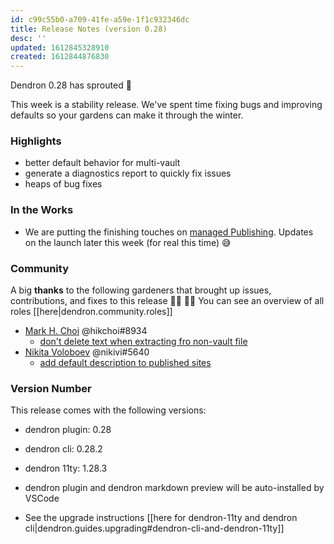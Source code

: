 ```yaml
---
id: c99c55b0-a709-41fe-a59e-1f1c932346dc
title: Release Notes (version 0.28)
desc: ''
updated: 1612845328910
created: 1612844876830
---
```



Dendron 0.28 has sprouted  🌱

This week is a stability release. We've spent time fixing bugs and improving defaults so your gardens can make it through the winter. 

### Highlights
- better default behavior for multi-vault
- generate a diagnostics report to quickly fix issues
- heaps of bug fixes

### In the Works
- We are putting the finishing touches on [managed Publishing](https://dendron.so/notes/ae4a0c98-e2ea-47e0-8a20-016eba3424be.html). Updates on the launch later this week (for real this time) 😅 

### Community

A big **thanks** to the following gardeners that brought up issues, contributions, and fixes to this release :man_farmer: :woman_farmer: 
You can see an overview of all roles [[here|dendron.community.roles]]

- [Mark H. Choi](https://github.com/hikchoi/cerebrarium) @hikchoi#8934 
    - [don't delete text when extracting fro non-vault file](https://github.com/dendronhq/dendron/pull/471)
- [Nikita Voloboev](https://github.com/nikitavoloboev) @nikivi#5640 
    - [add default description to published sites](https://github.com/dendronhq/dendron/pull/472)

### Version Number
This release comes with the following versions:
- dendron plugin: 0.28
- dendron cli: 0.28.2
- dendron 11ty: 1.28.3
- dendron plugin and dendron markdown preview will be auto-installed by VSCode

- See the upgrade instructions [[here for dendron-11ty and dendron cli|dendron.guides.upgrading#dendron-cli-and-dendron-11ty]]
